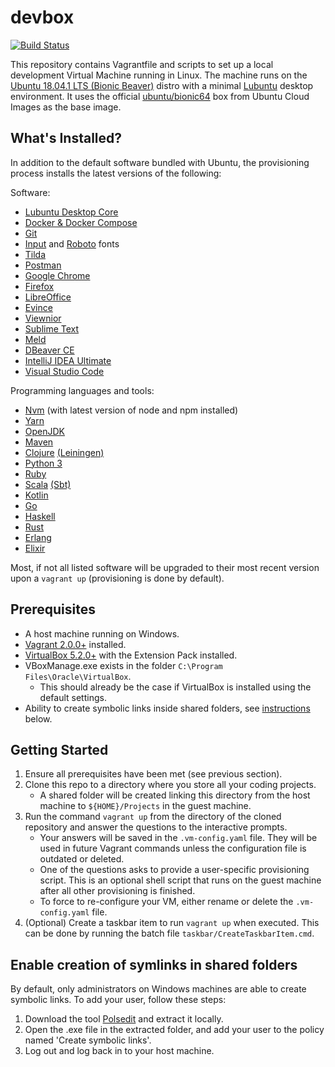 # devbox

[![Build Status](https://travis-ci.org/xtangle/devbox.svg?branch=master)](https://travis-ci.org/xtangle/devbox)

This repository contains Vagrantfile and scripts to set up a local development Virtual Machine running in Linux.
The machine runs on the [Ubuntu 18.04.1 LTS (Bionic Beaver)](http://releases.ubuntu.com/18.04.1/) distro with a minimal
[Lubuntu](https://lubuntu.net/) desktop environment. It uses the official [ubuntu/bionic64](https://app.vagrantup.com/ubuntu/boxes/bionic64) box 
from Ubuntu Cloud Images as the base image.

## What's Installed?

In addition to the default software bundled with Ubuntu, the provisioning process installs the latest versions of the following:

Software:

- [Lubuntu Desktop Core](https://packages.ubuntu.com/bionic/lubuntu-core)
- [Docker & Docker Compose](https://www.docker.com/)
- [Git](https://git-scm.com/)
- [Input](http://input.fontbureau.com/) and [Roboto](https://fonts.google.com/specimen/Roboto) fonts
- [Tilda](https://github.com/lanoxx/tilda)
- [Postman](https://www.getpostman.com/)
- [Google Chrome](https://www.google.com/chrome/)
- [Firefox](https://www.mozilla.org/en-US/firefox/)
- [LibreOffice](https://www.libreoffice.org/)
- [Evince](https://wiki.gnome.org/Apps/Evince)
- [Viewnior](http://siyanpanayotov.com/project/viewnior)
- [Sublime Text](https://www.sublimetext.com/)
- [Meld](http://meldmerge.org/)
- [DBeaver CE](https://dbeaver.io/)
- [IntelliJ IDEA Ultimate](https://www.jetbrains.com/idea/)
- [Visual Studio Code](https://code.visualstudio.com/)

Programming languages and tools:

- [Nvm](https://github.com/creationix/nvm) (with latest version of node and npm installed)
- [Yarn](https://yarnpkg.com/en/)
- [OpenJDK](https://openjdk.java.net/)
- [Maven](https://maven.apache.org/)
- [Clojure](https://clojure.org/) [(Leiningen)](https://leiningen.org/)
- [Python 3](https://www.python.org/)
- [Ruby](https://www.ruby-lang.org/en/)
- [Scala](https://www.scala-lang.org/) [(Sbt)](https://www.scala-sbt.org/)
- [Kotlin](https://kotlinlang.org/)
- [Go](https://golang.org/)
- [Haskell](https://www.haskell.org/)
- [Rust](https://www.rust-lang.org/)
- [Erlang](https://www.erlang.org/)
- [Elixir](https://elixir-lang.org/)

Most, if not all listed software will be upgraded to their most recent version upon a `vagrant up` (provisioning is done by default).

## Prerequisites

- A host machine running on Windows.
- [Vagrant 2.0.0+](https://www.vagrantup.com/downloads.html) installed.
- [VirtualBox 5.2.0+](https://www.virtualbox.org/wiki/Downloads) with the Extension Pack installed.
- VBoxManage.exe exists in the folder `C:\Program Files\Oracle\VirtualBox`.
   - This should already be the case if VirtualBox is installed using the default settings.
- Ability to create symbolic links inside shared folders, see [instructions](#enable-creation-of-symlinks-in-shared-folders) below.

## Getting Started

1. Ensure all prerequisites have been met (see previous section).
1. Clone this repo to a directory where you store all your coding projects. 
   - A shared folder will be created linking this directory from the host machine to `${HOME}/Projects` in the guest machine. 
1. Run the command `vagrant up` from the directory of the cloned repository and answer the questions to the interactive prompts.
   - Your answers will be saved in the `.vm-config.yaml` file. They will be used in future Vagrant commands unless the configuration file is outdated or deleted.
   - One of the questions asks to provide a user-specific provisioning script. This is an optional shell script that runs on the guest machine after all other provisioning is finished. 
   - To force to re-configure your VM, either rename or delete the `.vm-config.yaml` file.
1. (Optional) Create a taskbar item to run `vagrant up` when executed. This can be done by running the batch file `taskbar/CreateTaskbarItem.cmd`.

## Enable creation of symlinks in shared folders

By default, only administrators on Windows machines are able to create symbolic links. To add your user, follow these steps:

1. Download the tool [Polsedit](http://www.southsoftware.com/) and extract it locally.
1. Open the .exe file in the extracted folder, and add your user to the policy named 'Create symbolic links'.
1. Log out and log back in to your host machine.
